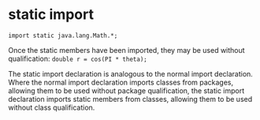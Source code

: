 static import
=============

`import static java.lang.Math.*;`

Once the static members have been imported, they may be used without qualification:
`double r = cos(PI * theta);`

The static import declaration is analogous to the normal import declaration. Where the normal import declaration imports classes from packages, allowing them to be used without package qualification, the static import declaration imports static members from classes, allowing them to be used without class qualification.